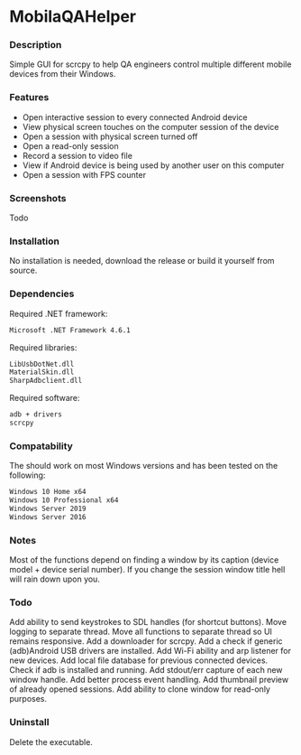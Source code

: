 # MobilaQAHelper

### Description ###
Simple GUI for scrcpy to help QA engineers control multiple different mobile devices from their Windows.

### Features ###
- Open interactive session to every connected Android device 
- View physical screen touches on the computer session of the device
- Open a session with physical screen turned off
- Open a read-only session
- Record a session to video file
- View if Android device is being used by another user on this computer
- Open a session with FPS counter

### Screenshots ###
Todo

### Installation ###
No installation is needed, download the release or build it yourself from source.

### Dependencies ###
Required .NET framework:
```sh
Microsoft .NET Framework 4.6.1
````
Required libraries:
```sh
LibUsbDotNet.dll
MaterialSkin.dll
SharpAdbclient.dll
````
Required software:
```sh
adb + drivers
scrcpy
````

### Compatability ###
The should work on most Windows versions and has been tested on the following:
```sh
Windows 10 Home x64
Windows 10 Professional x64
Windows Server 2019
Windows Server 2016
``` 

### Notes ###
Most of the functions depend on finding a window by its caption (device model + device serial number). If you change the session window title hell will rain down upon you.

### Todo ###
Add ability to send keystrokes to SDL handles (for shortcut buttons).
Move logging to separate thread.
Move all functions to separate thread so UI remains responsive.
Add a downloader for scrcpy.
Add a check if generic (adb)Android USB drivers are installed.
Add Wi-Fi ability and arp listener for new devices.
Add local file database for previous connected devices.
Check if adb is installed and running.
Add stdout/err capture of each new window handle.
Add better process event handling.
Add thumbnail preview of already opened sessions.
Add ability to clone window for read-only purposes.

### Uninstall ###
Delete the executable.

